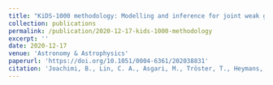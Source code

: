```yaml
---
title: "KiDS-1000 methodology: Modelling and inference for joint weak gravitational lensing and spectroscopic galaxy clustering analysis"
collection: publications
permalink: /publication/2020-12-17-kids-1000-methodology
excerpt: ''
date: 2020-12-17
venue: 'Astronomy & Astrophysics'
paperurl: 'https://doi.org/10.1051/0004-6361/202038831'
citation: 'Joachimi, B., Lin, C. A., Asgari, M., Tröster, T., Heymans, C., Hildebrandt, H., ... & Zuntz, J. (2021). KiDS-1000 methodology: Modelling and inference for joint weak gravitational lensing and spectroscopic galaxy clustering analysis. Astronomy & Astrophysics, 646, A129.'
---
```

